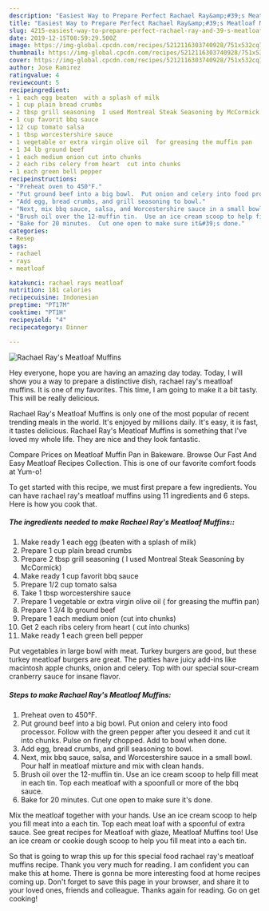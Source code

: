 ```yaml
---
description: "Easiest Way to Prepare Perfect Rachael Ray&amp;#39;s Meatloaf Muffins"
title: "Easiest Way to Prepare Perfect Rachael Ray&amp;#39;s Meatloaf Muffins"
slug: 4215-easiest-way-to-prepare-perfect-rachael-ray-and-39-s-meatloaf-muffins
date: 2019-12-15T08:59:29.500Z
image: https://img-global.cpcdn.com/recipes/5212116303740928/751x532cq70/rachael-rays-meatloaf-muffins-recipe-main-photo.jpg
thumbnail: https://img-global.cpcdn.com/recipes/5212116303740928/751x532cq70/rachael-rays-meatloaf-muffins-recipe-main-photo.jpg
cover: https://img-global.cpcdn.com/recipes/5212116303740928/751x532cq70/rachael-rays-meatloaf-muffins-recipe-main-photo.jpg
author: Jose Ramirez
ratingvalue: 4
reviewcount: 5
recipeingredient:
- 1 each egg beaten  with a splash of milk
- 1 cup plain bread crumbs
- 2 tbsp grill seasoning  I used Montreal Steak Seasoning by McCormick
- 1 cup favorit bbq sauce
- 12 cup tomato salsa
- 1 tbsp worcestershire sauce
- 1 vegetable or extra virgin olive oil  for greasing the muffin pan
- 1 34 lb ground beef
- 1 each medium onion cut into chunks
- 2 each ribs celery from heart  cut into chunks
- 1 each green bell pepper
recipeinstructions:
- "Preheat oven to 450°F."
- "Put ground beef into a big bowl.  Put onion and celery into food processor.  Follow with the green pepper after you deseed it and cut it into chunks.  Pulse on finely chopped.  Add to bowl when done."
- "Add egg, bread crumbs, and grill seasoning to bowl."
- "Next, mix bbq sauce, salsa, and Worcestershire sauce in a small bowl.  Pour half in meatloaf mixture and mix with clean hands."
- "Brush oil over the 12-muffin tin.  Use an ice cream scoop to help fill meat in each tin.  Top each meatloaf with a spoonfull or more of the bbq sauce."
- "Bake for 20 minutes.  Cut one open to make sure it&#39;s done."
categories:
- Resep
tags:
- rachael
- rays
- meatloaf

katakunci: rachael rays meatloaf
nutrition: 181 calories
recipecuisine: Indonesian
preptime: "PT17M"
cooktime: "PT1H"
recipeyield: "4"
recipecategory: Dinner

---
```



![Rachael Ray&#39;s Meatloaf Muffins](https://img-global.cpcdn.com/recipes/5212116303740928/751x532cq70/rachael-rays-meatloaf-muffins-recipe-main-photo.jpg)

Hey everyone, hope you are having an amazing day today. Today, I will show you a way to prepare a distinctive dish, rachael ray&#39;s meatloaf muffins. It is one of my favorites. This time, I am going to make it a bit tasty. This will be really delicious.

Rachael Ray&#39;s Meatloaf Muffins is only one of the most popular of recent trending meals in the world. It's enjoyed by millions daily. It's easy, it is fast, it tastes delicious. Rachael Ray&#39;s Meatloaf Muffins is something that I've loved my whole life. They are nice and they look fantastic.

Compare Prices on Meatloaf Muffin Pan in Bakeware. Browse Our Fast And Easy Meatloaf Recipes Collection. This is one of our favorite comfort foods at Yum-o!


To get started with this recipe, we must first prepare a few ingredients. You can have rachael ray&#39;s meatloaf muffins using 11 ingredients and 6 steps. Here is how you cook that.

##### The ingredients needed to make Rachael Ray&#39;s Meatloaf Muffins::

1. Make ready 1 each egg (beaten  with a splash of milk)
1. Prepare 1 cup plain bread crumbs
1. Prepare 2 tbsp grill seasoning ( I used Montreal Steak Seasoning by McCormick)
1. Make ready 1 cup favorit bbq sauce
1. Prepare 1/2 cup tomato salsa
1. Take 1 tbsp worcestershire sauce
1. Prepare 1 vegetable or extra virgin olive oil ( for greasing the muffin pan)
1. Prepare 1 3/4 lb ground beef
1. Prepare 1 each medium onion (cut into chunks)
1. Get 2 each ribs celery from heart ( cut into chunks)
1. Make ready 1 each green bell pepper


Put vegetables in large bowl with meat. Turkey burgers are good, but these turkey meatloaf burgers are great. The patties have juicy add-ins like macintosh apple chunks, onion and celery. Top with our special sour-cream cranberry sauce for insane flavor. 

##### Steps to make Rachael Ray&#39;s Meatloaf Muffins:

1. Preheat oven to 450°F.
1. Put ground beef into a big bowl.  Put onion and celery into food processor.  Follow with the green pepper after you deseed it and cut it into chunks.  Pulse on finely chopped.  Add to bowl when done.
1. Add egg, bread crumbs, and grill seasoning to bowl.
1. Next, mix bbq sauce, salsa, and Worcestershire sauce in a small bowl.  Pour half in meatloaf mixture and mix with clean hands.
1. Brush oil over the 12-muffin tin.  Use an ice cream scoop to help fill meat in each tin.  Top each meatloaf with a spoonfull or more of the bbq sauce.
1. Bake for 20 minutes.  Cut one open to make sure it&#39;s done.


Mix the meatloaf together with your hands. Use an ice cream scoop to help you fill meat into a each tin. Top each meat loaf with a spoonful of extra sauce. See great recipes for Meatloaf with glaze, Meatloaf Muffins too! Use an ice cream or cookie dough scoop to help you fill meat into a each tin. 

So that is going to wrap this up for this special food rachael ray&#39;s meatloaf muffins recipe. Thank you very much for reading. I am confident you can make this at home. There is gonna be more interesting food at home recipes coming up. Don't forget to save this page in your browser, and share it to your loved ones, friends and colleague. Thanks again for reading. Go on get cooking!
